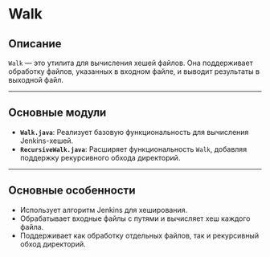 # Walk

## Описание

`Walk` — это утилита для вычисления хешей файлов. Она поддерживает обработку файлов, указанных в входном файле, и выводит результаты в выходной файл.

---

## Основные модули

- **`Walk.java`**: Реализует базовую функциональность для вычисления Jenkins-хешей.
- **`RecursiveWalk.java`**: Расширяет функциональность `Walk`, добавляя поддержку рекурсивного обхода директорий.

---

## Основные особенности

- Использует алгоритм Jenkins для хеширования.
- Обрабатывает входные файлы с путями и вычисляет хеш каждого файла.
- Поддерживает как обработку отдельных файлов, так и рекурсивный обход директорий.
